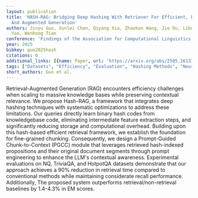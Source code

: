 ```yaml
---
layout: publication
title: 'HASH-RAG: Bridging Deep Hashing With Retriever For Efficient, Fine Retrieval
  And Augmented Generation'
authors: Jinyu Guo, Xunlei Chen, Qiyang Xia, Zhaokun Wang, Jie Ou, Libo Qin, Shunyu
  Yao, Wenhong Tian
conference: 'Findings of the Association for Computational Linguistics: ACL 2025'
year: 2025
bibkey: guo2025hash
citations: 0
additional_links: [{name: Paper, url: 'https://arxiv.org/abs/2505.16133'}]
tags: ["Datasets", "Efficiency", "Evaluation", "Hashing Methods", "Neural Hashing", "Similarity Search", "Tools & Libraries"]
short_authors: Guo et al.
---
```

Retrieval-Augmented Generation (RAG) encounters efficiency challenges when scaling to massive knowledge bases while preserving contextual relevance. We propose Hash-RAG, a framework that integrates deep hashing techniques with systematic optimizations to address these limitations. Our queries directly learn binary hash codes from knowledgebase code, eliminating intermediate feature extraction steps, and significantly reducing storage and computational overhead. Building upon this hash-based efficient retrieval framework, we establish the foundation for fine-grained chunking. Consequently, we design a Prompt-Guided Chunk-to-Context (PGCC) module that leverages retrieved hash-indexed propositions and their original document segments through prompt engineering to enhance the LLM's contextual awareness. Experimental evaluations on NQ, TriviaQA, and HotpotQA datasets demonstrate that our approach achieves a 90% reduction in retrieval time compared to conventional methods while maintaining considerate recall performance. Additionally, The proposed system outperforms retrieval/non-retrieval baselines by 1.4-4.3% in EM scores.